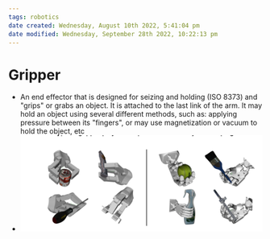 ```yaml
---
tags: robotics
date created: Wednesday, August 10th 2022, 5:41:04 pm
date modified: Wednesday, September 28th 2022, 10:22:13 pm
---
```


# Gripper
- An end effector that is designed for seizing and holding (ISO 8373) and "grips" or grabs an object. It is attached to the last link of the arm. It may hold an object using several different methods, such as: applying pressure between its "fingers", or may use magnetization or vacuum to hold the object, etc
- ![](assets/Pasted%20image%2020220928222211.png)

